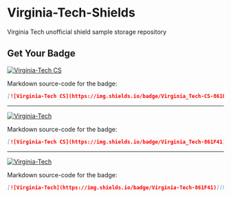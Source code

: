 # Virginia-Tech-Shields

Virginia Tech unofficial shield sample storage repository

## Get Your Badge

[![Virginia-Tech CS](https://img.shields.io/badge/Virginia_Tech-CS-861F41)](https://github.com/Jerry-NotesHub/Virginia-Tech-Shields)

Markdown source-code for the badge:

```{.markdown .copyable}
[![Virginia-Tech CS](https://img.shields.io/badge/Virginia_Tech-CS-861F41)](https://github.com/Jerry-NotesHub/Virginia-Tech-Shields)
```

---

[![Virginia-Tech](https://img.shields.io/badge/Virginia_Tech-861F41)](https://github.com/Jerry-NotesHub/Virginia-Tech-Shields)

Markdown source-code for the badge:

```{.markdown .copyable}
[![Virginia-Tech CS](https://img.shields.io/badge/Virginia_Tech-861F41)](https://github.com/Jerry-NotesHub/Virginia-Tech-Shields)
```

---

[![Virginia-Tech](https://img.shields.io/badge/Virginia-Tech-861F41)](https://github.com/Jerry-NotesHub/Virginia-Tech-Shields)

Markdown source-code for the badge:

```{.markdown .copyable}
[![Virginia-Tech](https://img.shields.io/badge/Virginia-Tech-861F41)](https://github.com/Jerry-NotesHub/Virginia-Tech-Shields)
```
